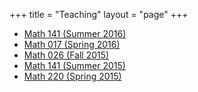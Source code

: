 +++
title = "Teaching"
layout = "page"
+++

* [Math 141 (Summer 2016)](/teaching/141-sum16)
* [Math 017 (Spring 2016)](/teaching/017-sp16)
* [Math 026 (Fall 2015)](/teaching/026-f15)
* [Math 141 (Summer 2015)](/teaching/141-sum15)
* [Math 220 (Spring 2015)](/teaching/220-sp15)
